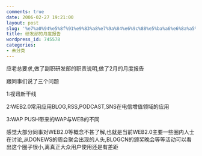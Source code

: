 ```yaml
---
comments: true
date: 2006-02-27 19:21:00
layout: post
slug: '%e7%a0%94%e5%8f%91%e9%83%a8%e7%9a%84%e6%9c%88%e5%ba%a6%e6%8a%a5%e5%91%8a'
title: 研发部的月度报告
wordpress_id: 745578
categories:
- 未分类
---
```


应老总要求,做了副职研发部的职责说明,做了2月的月度报告

跟同事们说了三个问题

1:视讯新干线

2:WEB2.0常用应用BLOG,RSS,PODCAST,SNS在电信增值领域的应用

3:WAP PUSH带来的WAP与WEB的不同

感觉大部分同事对WEB2.0等概念不甚了解,也就是当前WEB2.0主要一些圈内人士在讨论,从DONEWS的周会聚会出现的人头,BLOGCN的颁奖晚会等等活动可以看出这个圈子很小,离真正大众用户使用还是有差距
